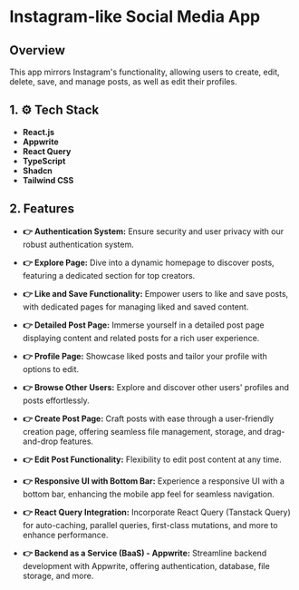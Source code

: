 # Instagram-like Social Media App

## Overview
This app mirrors Instagram's functionality, allowing users to create, edit, delete, save, and manage posts, as well as edit their profiles.

## 1. ⚙️ Tech Stack

   - **React.js**
   - **Appwrite**
   - **React Query**
   - **TypeScript**
   - **Shadcn**
   - **Tailwind CSS**

## 2. Features

   - **👉 Authentication System:** Ensure security and user privacy with our robust authentication system.

   - **👉 Explore Page:** Dive into a dynamic homepage to discover posts, featuring a dedicated section for top creators.

   - **👉 Like and Save Functionality:** Empower users to like and save posts, with dedicated pages for managing liked and saved content.

   - **👉 Detailed Post Page:** Immerse yourself in a detailed post page displaying content and related posts for a rich user experience.

   - **👉 Profile Page:** Showcase liked posts and tailor your profile with options to edit.

   - **👉 Browse Other Users:** Explore and discover other users' profiles and posts effortlessly.

   - **👉 Create Post Page:** Craft posts with ease through a user-friendly creation page, offering seamless file management, storage, and drag-and-drop features.

   - **👉 Edit Post Functionality:** Flexibility to edit post content at any time.

   - **👉 Responsive UI with Bottom Bar:** Experience a responsive UI with a bottom bar, enhancing the mobile app feel for seamless navigation.

   - **👉 React Query Integration:** Incorporate React Query (Tanstack Query) for auto-caching, parallel queries, first-class mutations, and more to enhance performance.

   - **👉 Backend as a Service (BaaS) - Appwrite:** Streamline backend development with Appwrite, offering authentication, database, file storage, and more.
